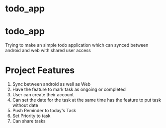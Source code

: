 # todo_app
# todo_app

Trying to make an simple todo application which can synced between android and web with shared user access

# Project Features


1. Sync between android as well as Web
2. Have the feature to mark task as ongoing or completed 
3. User can create their account
4. Can set the date for the task at the same time has the feature to put task without date
5. Push Reminder to today's Task
6. Set Priority to task
7. Can share tasks
